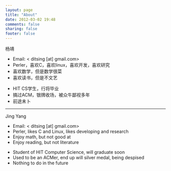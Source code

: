 ```yaml
---
layout: page
title: "About"
date: 2012-03-02 19:48
comments: false
sharing: false
footer: false
---
```



杨靖							
							
* Email: < ditsing [at] gmail.com>			
* Perler，喜欢C，喜欢linux，喜欢开发，喜欢研究		
* 喜欢数学，但是数学很菜				
* 喜欢读书，但是不文艺

<p>
</p>							
							
* HIT CS学生，行将毕业					
* 搞过ACM，银牌收场，被众牛鄙视多年			
* 前途未卜

-----

Jing Yang

* Email: < ditsing [at] gmail.com>
* Perler, likes C and Linux, likes developing and research
* Enjoy math, but not good at
* Enjoy reading, but not literature

<p>
</p>							

* Student of HIT Computer Science, will graduate soon
* Used to be an ACMer, end up will silver medal, being despised
* Nothing to do in the future
